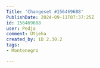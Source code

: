 ```yaml
---
Title: 'Changeset #156469688'
PublishDate: 2024-09-11T07:37:25Z
id: 156469688
user: Pedja
comment: Utjeha
created_by: iD 2.30.2
tags:
- Montenegro

---
```

